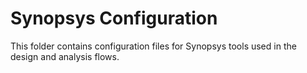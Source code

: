 # Synopsys Configuration

This folder contains configuration files for Synopsys tools used in the design and analysis flows.
